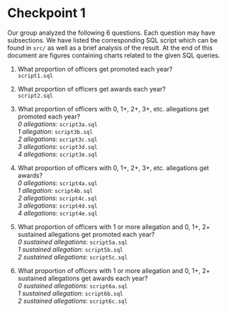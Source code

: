 # Checkpoint 1
Our group analyzed the following 6 questions. Each question may have subsections. We have listed the corresponding SQL script which can be found in `src/` as well as a brief analysis of the result. At the end of this document are figures containing charts related to the given SQL queries.

1. What proportion of officers get promoted each year?  
`script1.sql`

2. What proportion of officers get awards each year?  
`script2.sql`

3. What proportion of officers with 0, 1+, 2+, 3+, etc. allegations get promoted each year?  
_0 allegations_: `script3a.sql`  
_1 allegation_: `script3b.sql`  
_2 allegations_: `script3c.sql`  
_3 allegations_: `script3d.sql`  
_4 allegations_: `script3e.sql`  

4. What proportion of officers with 0, 1+, 2+, 3+, etc. allegations get awards?  
_0 allegations_: `script4a.sql`  
_1 allegation_: `script4b.sql`  
_2 allegations_: `script4c.sql`  
_3 allegations_: `script4d.sql`  
_4 allegations_: `script4e.sql`  

5. What proportion of officers with 1 or more allegation and 0, 1+, 2+ sustained allegations get promoted each year?  
_0 sustained allegations_: `script5a.sql`  
_1 sustained allegation_: `script5b.sql`  
_2 sustained allegations_: `script5c.sql`  

6. What proportion of officers with 1 or more allegation and 0, 1+, 2+ sustained allegations get awards each year?  
_0 sustained allegations_: `script6a.sql`  
_1 sustained allegation_: `script6b.sql`  
_2 sustained allegations_: `script6c.sql`  

